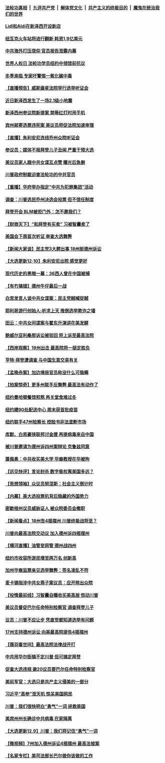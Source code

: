 ####  [法轮功真相](../../../../basic/blob/master/README.md?t=12110601) &nbsp;|&nbsp; [九评共产党](../../../../9ping.md/blob/master/README.md?t=12110601) &nbsp;|&nbsp; [解体党文化](../../../../jtdwh.md/blob/master/README.md?t=12110601)  &nbsp;|&nbsp; [共产主义的终极目的](../../../../gczydzjmd.md/blob/master/README.md?t=12110601) &nbsp;|&nbsp; [魔鬼在统治我们的世界](../../../../mgztzwmdsj.md/blob/master/README.md?t=12110601) 

#### [Lidl和Aldi在新泽西开设新店](../pages/nsc412/n12611619.md?t=12110601) 

#### [纽瓦克火车站将进行翻新 耗资1.9亿美元](../pages/nsc412/n12611549.md?t=12110601) 

#### [中共海外打压信仰 官员报告泄露内幕](../pages/nsc412/n12609725.md?t=12110601) 

#### [世界人权日 法轮功学员纽约中领馆前抗议](../pages/nsc412/n12609782.md?t=12110601) 

#### [冬季来临  专家吁警惕一氧化碳中毒](../pages/nsc412/n12611492.md?t=12110601) 

#### [【直播预告】威斯康星法院举行选举听证会](../pages/nsc412/n12611175.md?t=12110601) 

#### [近日新泽西发生了一场2.1级小地震](../pages/nsc412/n12611470.md?t=12110601) 

#### [新泽西州参议院新提案  禁等红灯时用手机](../pages/nsc412/n12611460.md?t=12110601) 

#### [宾州邮寄选票违宪案 美议员将促法院加速审理](../pages/nsc412/n12611183.md?t=12110601) 

#### [【直播】朱利安尼连线乔州众院听证会](../pages/nsc412/n12609625.md?t=12110601) 

#### [参议员：媒体不报拜登儿子丑闻 严重干预大选](../pages/nsc412/n12611365.md?t=12110601) 

#### [美议员家人跟中共女谍互点赞 曝光后急删](../pages/nsc412/n12611216.md?t=12110601) 

#### [川普政府制裁迫害法轮功的中共官员](../pages/nsc412/n12611334.md?t=12110601) 

#### [【重播】华府举办指定“中共为犯罪集团”活动](../pages/nsc412/n12610890.md?t=12110601) 

#### [调查：川普选民乔州决选会投票 但不信任制度](../pages/nsc412/n12611170.md?t=12110601) 

#### [拜登开会 BLM被拒门外：怎不邀我们？](../pages/nsc412/n12610992.md?t=12110601) 

#### [【财商天下】“和拜登有买卖” 习被智囊卖了](../pages/nsc412/n12611145.md?t=12110601) 

#### [美国会下周首次听证 审查大选舞弊](../pages/nsc412/n12610916.md?t=12110601) 

#### [【新闻大家谈】民主党3大鳄出事 18州挺德州诉讼](../pages/nsc412/n12610955.md?t=12110601) 

#### [【大选更新12·10】朱利安尼出院 感觉更好](../pages/nsc412/n12610198.md?t=12110601) 

#### [现代历史的黑暗一幕：36西人曾在中国被捕](../pages/nsc412/n12610831.md?t=12110601) 

#### [【有冇搞错】德州牛仔最后一战](../pages/nsc412/n12607373.md?t=12110601) 

#### [白宫发言人谈中共女谍案：民主党贼喊捉贼](../pages/nsc412/n12610697.md?t=12110601) 

#### [耶利哥游行创始人:祈求上天 推倒选举欺诈之墙](../pages/nsc412/n12610818.md?t=12110601) 

#### [田云：中共女间谍案与翟东升演讲在美发酵](../pages/nsc412/n12608591.md?t=12110601) 

#### [鲍威尔亚利桑那诉讼被驳回 将上诉至最高法院](../pages/nsc412/n12610250.md?t=12110601) 

#### [【西岸观察】19州出击 最高院将一槌定胜负](../pages/nsc412/n12610065.md?t=12110601) 

#### [亨特·拜登遭调查 与中国生意交易有关](../pages/nsc412/n12609994.md?t=12110601) 

#### [【孟晚舟案】加边境局官员称没什么可隐瞒](../pages/nsc412/n12609968.md?t=12110601) 

#### [【拍案惊奇】更多州联手反舞弊 最高法有动作了](../pages/nsc412/n12608505.md?t=12110601) 

#### [纽约曼哈顿餐馆煎熬 再关堂食难过冬](../pages/nsc412/n12609678.md?t=12110601) 

#### [纽约建90处配送中心 周末获首批疫苗](../pages/nsc412/n12609682.md?t=12110601) 

#### [纽约联手47州检察长 控脸书非法垄断市场](../pages/nsc412/n12609675.md?t=12110601) 

#### [库默、白思豪挟联邦讨金援 再提病毒来自中国](../pages/nsc412/n12609670.md?t=12110601) 

#### [被川普邀请为德州诉四州案辩论 克鲁兹同意](../pages/nsc412/n12609480.md?t=12110601) 

#### [蓬佩奥：中共收买美大学 华裔教授在华被拘](../pages/nsc412/n12607628.md?t=12110601) 

#### [【远见快评】言论封杀 数字极权离美国多远？](../pages/nsc412/n12608573.md?t=12110601) 

#### [【思想领袖】众议员努涅斯：社会主义倒计时](../pages/nsc412/n12536608.md?t=12110601) 

#### [【内幕】美大选投票机背后隐藏的外国势力](../pages/nsc412/n12607838.md?t=12110601) 

#### [密歇根州议员威胁证人 被众院委员会撤职](../pages/nsc412/n12608508.md?t=12110601) 

#### [【新闻看点】18州吿4摇摆州 川普终极战将至？](../pages/nsc412/n12607591.md?t=12110601) 

#### [川普向最高法院交动议 加入德州诉四摇摆州](../pages/nsc412/n12608440.md?t=12110601) 

#### [【横河直播】油管变网管 德州战四州](../pages/nsc412/n12608408.md?t=12110601) 

#### [纽约市收容所游民增至两万名 创新高](../pages/nsc412/n12607461.md?t=12110601) 

#### [加州华裔监票亲见选举舞弊：签名凌乱不符](../pages/nsc412/n12607631.md?t=12110601) 

#### [麦卡锡指涉中共女燕子案议员：应开除出众院](../pages/nsc412/n12608348.md?t=12110601) 

#### [【役情最前线】习智囊自曝收买美高层 惊动川普](../pages/nsc412/n12607215.md?t=12110601) 

#### [美议员督促巴尔任命特别检察官 调查拜登儿子](../pages/nsc412/n12608053.md?t=12110601) 

#### [议员：川普不应让步 凭直觉都知道选举有问题](../pages/nsc412/n12607569.md?t=12110601) 

#### [17州支持德州诉讼 向美最高院提告4摇摆州](../pages/nsc412/n12607509.md?t=12110601) 

#### [【薇羽看世间】最高法院法律战开打](../pages/nsc412/n12607406.md?t=12110601) 

#### [中共用华尔街搞不定川普 但可搞定拜登](../pages/nsc412/n12607510.md?t=12110601) 

#### [促查大选违规 逾20议员要巴尔任命特别检察官](../pages/nsc412/n12607288.md?t=12110601) 

#### [美前军官：大选只是共产主义侵美的一部分](../pages/nsc412/n12607452.md?t=12110601) 

#### [习近平“高参”泄天机 惊呆美国网民](../pages/nsc412/n12605623.md?t=12110601) 

#### [川普：我们很快明白“勇气”一词 拯救美国](../pages/nsc412/n12607262.md?t=12110601) 

#### [美宾州州长确诊中共病毒 在家隔离](../pages/nsc412/n12607363.md?t=12110601) 

#### [【大选更新12.9】川普：我们将记住“勇气”一词](../pages/nsc412/n12606261.md?t=12110601) 

#### [【微视频】7州加入德州诉讼4摇摆州 最高法接案](../pages/nsc412/n12606667.md?t=12110601) 

#### [【名家专栏】美司法部长巴尔做你该做的工作](../pages/nsc412/n12606262.md?t=12110601) 

